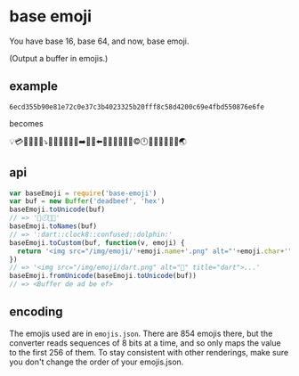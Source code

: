 # base emoji

You have base 16, base 64, and now, base emoji.

(Output a buffer in emojis.)

## example

`6ecd355b90e81e72c0e37c3b4023325b20fff8c58d4200c69e4fbd550876e6fe`

becomes

:bulb::credit_card::baggage_claim::boar::church::dizzy::arrow_heading_down::busstop::construction::department_store::candy::bank::bath::arrow_right::baby_bottle::boar::arrow_left::egg::dvd::cop::children_crossing::battery::100::copyright::clock12::birthday::confounded::blossom::abcd::cake::disappointed::earth_asia:

## api

```js
var baseEmoji = require('base-emoji')
var buf = new Buffer('deadbeef', 'hex')
baseEmoji.toUnicode(buf)
// => '🎯🕗😕🐬'
baseEmoji.toNames(buf)
// => ':dart::clock8::confused::dolphin:'
baseEmoji.toCustom(buf, function(v, emoji) {
  return '<img src="/img/emoji/'+emoji.name+'.png" alt="'+emoji.char+'" title="'+emoji.name+'">'
})
// => '<img src="/img/emoji/dart.png" alt="🎯" title="dart">...'
baseEmoji.fromUnicode(baseEmoji.toUnicode(buf))
// => <Buffer de ad be ef>
```

## encoding

The emojis used are in `emojis.json`. There are 854 emojis there, but the converter reads sequences of 8 bits at a time, and so only maps the value to the first 256 of them. To stay consistent with other renderings, make sure you don't change the order of your emojis.json.

